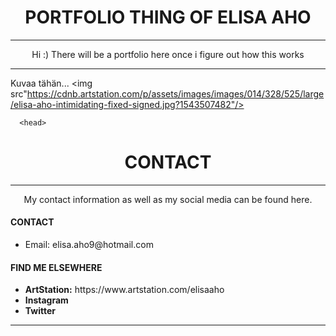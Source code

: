 <html>

<head>
<style type="text/css">
	.center { text-align:center; }
</style>
</head>
	

<body>
	<h1 class="center">PORTFOLIO THING OF ELISA AHO</h1>
	<hr>
	<p class="center">Hi :) There will be a portfolio here once i figure out how this works
	</p>
<hr>	
	
Kuvaa tähän...
<img src"https://cdnb.artstation.com/p/assets/images/images/014/328/525/large/elisa-aho-intimidating-fixed-signed.jpg?1543507482"/>
	
	
	
	
	
	  <head>
  <style type="text/css">
    .center { text-align:center; }
  </style>
  </head>


<h1 class="center">CONTACT</h1>
<hr>
<p class="center">My contact information as well as my social media can be found here.

<p><h4>CONTACT</h4></p>
<ul>
  <li>Email: elisa.aho9@hotmail.com</li>
</ul>  

  
<p><h4>FIND ME ELSEWHERE</h4></p>
<ul>
  <li><b>ArtStation:</b> https://www.artstation.com/elisaaho</li>
  <li><b>Instagram</b></li>
  <li><b>Twitter</b></li>
</ul>  

<hr>

</p>
	
</body>
</html>
